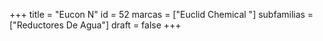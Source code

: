 +++
title = "Eucon N"
id = 52
marcas = ["Euclid Chemical "]
subfamilias = ["Reductores De Agua"]
draft = false
+++

<!--more-->
